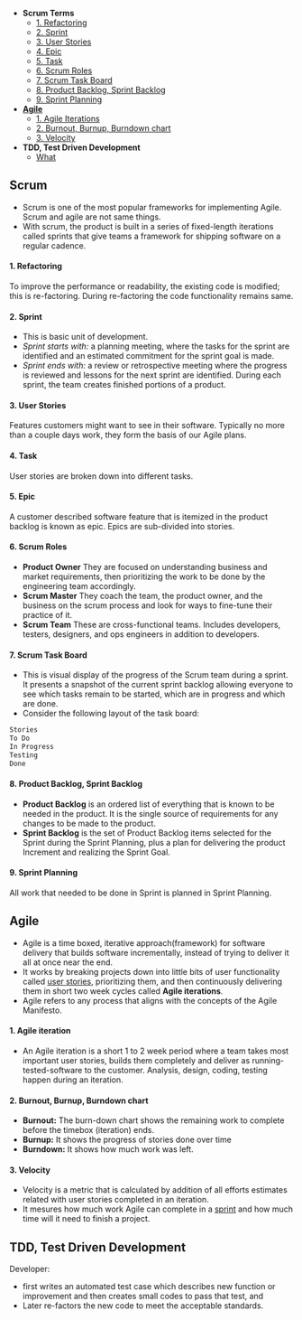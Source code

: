 - **Scrum Terms**
  - [1. Refactoring](#rf)
  - [2. Sprint](#sp)
  - [3. User Stories](#us)
  - [4. Epic](#ep)
  - [5. Task](#ta)
  - [6. Scrum Roles](#sr)
  - [7. Scrum Task Board](#st)
  - [8. Product Backlog, Sprint Backlog](#ps)
  - [9. Sprint Planning](#spl)
- **[Agile](#ag)**
  - [1. Agile Iterations](#ai)
  - [2. Burnout, Burnup, Burndown chart](#bc)
  - [3. Velocity](#v)
- **TDD, Test Driven Development**
  - [What](#tdd)

## Scrum
- Scrum is one of the most popular frameworks for implementing Agile. Scrum and agile are not same things.
- With scrum, the product is built in a series of fixed-length iterations called sprints that give teams a framework for shipping software on a regular cadence.

<a name=rf></a>
#### 1. Refactoring
To improve the performance or readability, the existing code is modified; this is re-factoring. During re-factoring the code functionality remains same.

<a name=sp></a>
#### 2. Sprint
- This is basic unit of development.
- _Sprint starts with:_ a planning meeting, where the tasks for the sprint are identified and an estimated commitment for the sprint goal is made.
- _Sprint ends with:_ a review or retrospective meeting where the progress is reviewed and lessons for the next sprint are identified. During each sprint, the team creates finished portions of a product.

<a name=us></a>
#### 3. User Stories
Features customers might want to see in their software. Typically no more than a couple days work, they form the basis of our Agile plans.
<a name=ta></a>
#### 4. Task 
User stories are broken down into different tasks.
<a name=ep></a>
#### 5. Epic 
A customer described software feature that is itemized in the product backlog is known as epic. Epics are sub-divided into stories.

<a name=sr></a>
#### 6. Scrum Roles
- **Product Owner** They are focused on understanding business and market requirements, then prioritizing the work to be done by the engineering team accordingly.
- **Scrum Master** They coach the team, the product owner, and the business on the scrum process and look for ways to fine-tune their practice of it.
- **Scrum Team** These are cross-functional teams. Includes developers, testers, designers, and ops engineers in addition to developers.

<a name=st></a>
#### 7. Scrum Task Board
- This is visual display of the progress of the Scrum team during a sprint. It presents a snapshot of the current sprint backlog allowing everyone to see which tasks remain to be started, which are in progress and which are done.
- Consider the following layout of the task board:
```c
Stories
To Do
In Progress
Testing
Done
```

<a name=ps></a>
#### 8. Product Backlog, Sprint Backlog
- **Product Backlog** is an ordered list of everything that is known to be needed in the product. It is the single source of requirements for any changes to be made to the product.
- **Sprint Backlog** is the set of Product Backlog items selected for the Sprint during the Sprint Planning, plus a plan for delivering the product Increment and realizing the Sprint Goal.

<a name=spl></a>
#### 9. Sprint Planning
 All work that needed to be done in Sprint is planned in Sprint Planning.
<a name=ag></a>
## Agile
- Agile is a time boxed, iterative approach(framework) for software delivery that builds software incrementally, instead of trying to deliver it all at once near the end.
- It works by breaking projects down into little bits of user functionality called [user stories](#us), prioritizing them, and then continuously delivering them in short two week cycles called **Agile iterations**.
- Agile refers to any process that aligns with the concepts of the Agile Manifesto.

<a name=ai></a>
#### 1. Agile iteration
- An Agile iteration is a short 1 to 2 week period where a team takes most important user stories, builds them completely and deliver as running-tested-software to the customer. Analysis, design, coding, testing happen during an iteration.

<a name=bc></a>
#### 2. Burnout, Burnup, Burndown chart
- **Burnout:** The burn-down chart shows the remaining work to complete before the timebox (iteration) ends.
- **Burnup:** It shows the progress of stories done over time
- **Burndown:** It shows how much work was left.

<a name=v></a>
#### 3. Velocity
- Velocity is a metric that is calculated by addition of all efforts estimates related with user stories completed in an iteration. 
- It mesures how much work Agile can complete in a [sprint](#sp) and how much time will it need to finish a project.

<a name=tdd></a>
## TDD, Test Driven Development
Developer:
- first writes an automated test case which describes new function or improvement and then creates small codes to pass that test, and
- Later re-factors the new code to meet the acceptable standards.
